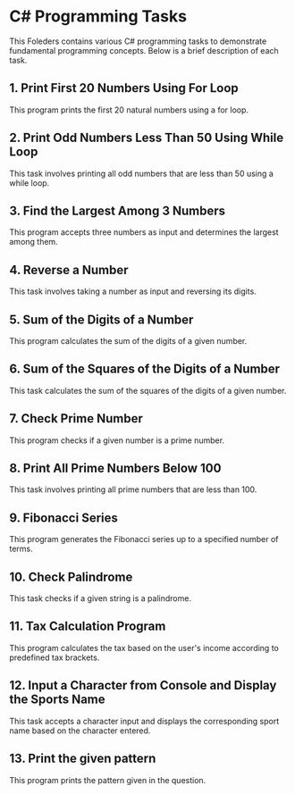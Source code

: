 # C# Programming Tasks

This Foleders contains various C# programming tasks to demonstrate fundamental programming concepts. Below is a brief description of each task.

## 1. Print First 20 Numbers Using For Loop
This program prints the first 20 natural numbers using a for loop.

## 2. Print Odd Numbers Less Than 50 Using While Loop
This task involves printing all odd numbers that are less than 50 using a while loop.

## 3. Find the Largest Among 3 Numbers
This program accepts three numbers as input and determines the largest among them.

## 4. Reverse a Number
This task involves taking a number as input and reversing its digits.

## 5. Sum of the Digits of a Number
This program calculates the sum of the digits of a given number.

## 6. Sum of the Squares of the Digits of a Number
This task calculates the sum of the squares of the digits of a given number.

## 7. Check Prime Number
This program checks if a given number is a prime number.

## 8. Print All Prime Numbers Below 100
This task involves printing all prime numbers that are less than 100.

## 9. Fibonacci Series
This program generates the Fibonacci series up to a specified number of terms.

## 10. Check Palindrome
This task checks if a given string is a palindrome.

## 11. Tax Calculation Program
This program calculates the tax based on the user's income according to predefined tax brackets.

## 12. Input a Character from Console and Display the Sports Name
This task accepts a character input and displays the corresponding sport name based on the character entered.

## 13. Print the given pattern
This program prints the pattern given in the question.
